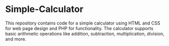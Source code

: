 # Simple-Calculator
 This repository contains code for a simple calculator using HTML and CSS for web page design and PHP for functionality. The calculator supports basic arithmetic operations like addition, subtraction, multiplication, division, and more.
